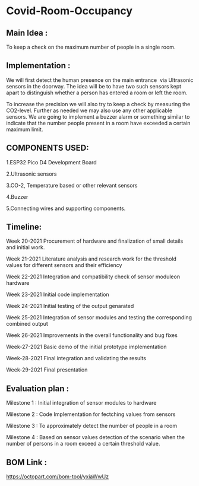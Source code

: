 # Covid-Room-Occupancy 

## Main Idea :
To keep a check on the maximum number of people in a single room.

## Implementation :
We will first detect the human presence on the main entrance  via Ultrasonic sensors in the doorway.
The idea will be to have two such sensors kept apart to distinguish whether a person has entered a room or left the room.

To increase the precision we will also try to keep a check by measuring the CO2-level.
Further as needed we may also use any other applicable sensors. We are going to implement a buzzer alarm or something similar to indicate that the number people present in a room have exceeded a certain maximum limit.

## COMPONENTS USED:
1.ESP32 Pico D4 Development Board

2.Ultrasonic sensors

3.CO-2, Temperature based or other relevant sensors

4.Buzzer

5.Connecting wires and supporting components.

## Timeline:
Week 20-2021 Procurement of hardware and finalization of small details and initial work.

Week 21-2021 Literature analysis and research work for the threshold values for different sensors and their efficiency

Week 22-2021 Integration and compatibility check of sensor moduleon hardware

Week 23-2021 Initial code implementation

Week 24-2021 Initial testing of the output genarated

Week 25-2021 Integration of sensor modules and testing the corresponding combined output

Week 26-2021 Improvements in the overall functionality and bug fixes

Week-27-2021 Basic demo of the initial prototype implementation 

Week-28-2021 Final integration and validating the results

Week-29-2021 Final presentation


## Evaluation plan :
Milestone 1 : Initial integration of sensor modules to hardware

Milestone 2 : Code Implementation for fectching values from sensors

Milestone 3 : To approximately detect the number of people in a room 

Milestone 4 : Based on sensor values detection of the scenario when the number of persons in a room exceed a certain threshold value.

## BOM Link :
https://octopart.com/bom-tool/yxiaWwUz
